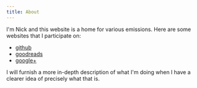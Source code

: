 ```yaml
---
title: About
---
```


I'm Nick and this website is a home for various emissions. Here are some websites that I participate on:

 - [github](http://www.github.com/nham)
 - [goodreads](https://www.goodreads.com/user/show/18824764-nick-hamann)
 - [google+](https://plus.google.com/u/0/107239411748947572422)

I will furnish a more in-depth description of what I'm doing when I have a clearer idea of precisely what that is.
